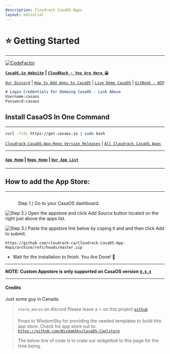 ```yaml
---
description: Cloudrack CasaOS Apps
layout: editorial
---
```


# ⭐ Getting Started

***

[![CodeFactor](https://www.codefactor.io/repository/github/cloudrack-ca/cloudrack-casaos-app-repo/badge)](https://www.codefactor.io/repository/github/cloudrack-ca/cloudrack-casaos-app-repo)

[**`CasaOS.io Website`**](https://www.casaos.io/) **|** [**`CloudRack - You Are Here 😀`**](https://cloudrack.ca/#readme)

[`Our Discord`](https://discord.gg/ZDGPtGnfSb) | [`How to Add Apps to CasaOS`](https://cloudrack.ca/#how-to-add-the-app-store) | [`Live Demo CasaOS`](http://demo.casaos.io/) | [`GitBook - WIP`](https://cloudrack.gitbook.io/)

```md
# Login Credentials For Demoing CasaOS - Link Above
Username:casaos
Password:casaos
```

## Install CasaOS In One Command

***

```bash
curl -fsSL https://get.casaos.io | sudo bash
```

[`Cloudrack-CasaOS-App-Repo Version Releases`](https://github.com/cloudrack-ca/Cloudrack-CasaOS-App-Repo/releases) | [`All Cloudrack CasaOS Apps`](Apps/)

***

#### [`App Home`](https://github.com/cloudrack-ca/Cloudrack-CasaOS-App-Repo/tree/main/Apps) | [`Repo Home`](https://github.com/cloudrack-ca/Cloudrack-CasaOS-App-Repo/tree/main) | [`Our App List`](https://github.com/cloudrack-ca/Cloudrack-CasaOS-App-Repo/tree/main)

***

## How to add the App Store:

***

<figure><img src="https://raw.githubusercontent.com/WisdomSky/CasaOS-LinuxServer-AppStore/main/tip-1.jpg" alt=""><figcaption><p>Step 1.) Go to your CasaOS dashboard.</p></figcaption></figure>

![Step 2.) Open the appstore and click Add Source button located on the right just above the apps list.](https://raw.githubusercontent.com/WisdomSky/CasaOS-LinuxServer-AppStore/main/tip-2.jpg)

![Step 3.) Paste the appstore link below by coping it and and then click Add to submit.](https://raw.githubusercontent.com/WisdomSky/CasaOS-LinuxServer-AppStore/main/tip-3.jpg)

```
https://github.com/cloudrack-ca/Cloudrack-CasaOS-App-Repo/archive/refs/heads/master.zip
```

* Wait for the installation to finish. You Are Done! 🎉

***

**NOTE: Custom Appstore is only supported on CasaOS version** [**`0.4.4`**](https://blog.casaos.io/blog/32.html)

***

#### Credits

Just some guy in Canada.

> `storm_moran` on discord Please leave a ⭐ on this project [`github`](./#cloudrack-casaos-apps)
>
> Props to WisdomSky for providing the needed templates to build this app store. Check his app store out to: [`https://github.com/WisdomSky/CasaOS-Coolstore`](https://github.com/WisdomSky/CasaOS-Coolstore)

> The below line of code is to crate our widgetbot to this page for the time being.
